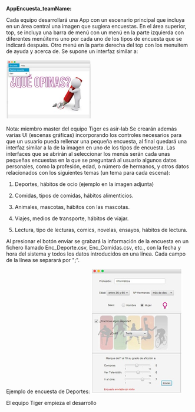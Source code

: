 **AppEncuesta\_teamName:**

Cada equipo desarrollará una App con un escenario principal que incluya en un área central una imagen que sugiera encuestas. En el área superior, top, se incluya una barra de menú con un menú en la parte izquierda con diferentes menúitems uno por cada uno de los tipos de encuesta que se indicará  después. Otro menú en la parte derecha del top con los menuitem de ayuda y acerca de. Se supone un interfaz similar a:


 ![Imagen1 del escenario principal](imagen1.jpg)

Nota: miembro master del equipo Tiger es asir-lab 
Se crearán además varias UI (escenas gráficas) incorporando los controles necesarios para que un usuario pueda rellenar una pequeña encuesta, al final quedará una interfaz similar a la de la imagen en uno de los tipos de encuesta.  Las interfaces que se abrirán al seleccionar los menús serán cada unas pequeñas encuestas en la que se preguntará al usuario algunos datos personales, como la profesión, edad, o número de hermanos, y otros datos relacionados con los siguientes temas (un tema para cada escena):

1. Deportes, hábitos de ocio (ejemplo en la imagen adjunta)

2. Comidas, tipos de comidas, hábitos alimenticios.

3. Animales, mascotas, hábitos con las mascotas.

4. Viajes, medios de transporte, hábitos de viajar.

5. Lectura, tipo de lecturas, comics, novelas, ensayos, hábitos de lectura.

Al presionar el botón enviar se grabará la información de la encuesta en un fichero llamado Enc\_Deporte.csv, Enc\_Comidas.csv, etc., con la fecha y hora del sistema y todos los datos introducidos en una línea. Cada campo de la línea se separará por &quot;;&quot;.

Ejemplo de encuesta de Deportes:
 ![Imagen2 de una de las encuestas del menú](imagen2.jpg)

El equipo Tiger empieza el desarrollo 
